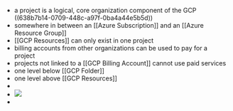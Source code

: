 - a project is a logical, core organization component of the GCP ((638b7b14-0709-448c-a97f-0ba4a44e5b5d))
- somewhere in between an [[Azure Subscription]] and an [[Azure Resource Group]]
- [[GCP Resources]] can only exist in one project
- billing accounts from other organizations can be used to pay for a project
- projects not linked to a [[GCP Billing Account]] cannot use paid services
- one level below [[GCP Folder]]
- one level above [[GCP Resources]]
-
- ![](https://static-00.iconduck.com/assets.00/google-cloud-platform-icon-512x455-f8ws1zg7.png)
-